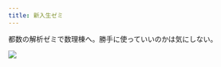 ```yaml
---
title: 新入生ゼミ
---
```


都数の解析ゼミで数理棟へ。勝手に使っていいのかは気にしない。

![](https://ceshmina-photos.s3.ap-northeast-1.amazonaws.com/medium/201505/20150511-184315.jpg)
